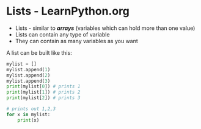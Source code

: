 # Lists - LearnPython.org

* Lists - similar to ***arrays*** (variables which can hold more than one value)
* Lists can contain any type of variable
* They can contain as many variables as you want

A list can be built like this:

```python
mylist = []
mylist.append(1)
mylist.append(2)
mylist.append(3)
print(mylist[0]) # prints 1
print(mylist[1]) # prints 2
print(mylist[2]) # prints 3

# prints out 1,2,3
for x in mylist:
    print(x)
```

